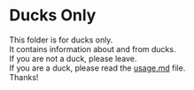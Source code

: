 # Ducks Only
This folder is for ducks only.  
It contains information about and from ducks.  
If you are not a duck, please leave.  
If you are a duck, please read the [usage.md](usage.md) file.  
Thanks!